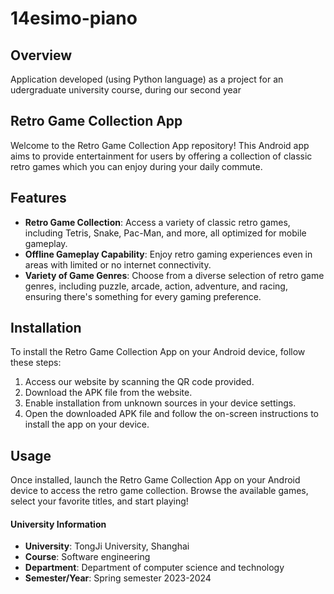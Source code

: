 # 14esimo-piano

## Overview
Application developed (using Python language) as a project for an udergraduate university course, during our second year


## Retro Game Collection App
Welcome to the Retro Game Collection App repository! This Android app aims to provide entertainment for users by offering a collection of classic retro games which you can enjoy during your daily commute.

## Features
- **Retro Game Collection**: Access a variety of classic retro games, including Tetris, Snake, Pac-Man, and more, all optimized for mobile gameplay.
- **Offline Gameplay Capability**: Enjoy retro gaming experiences even in areas with limited or no internet connectivity.
- **Variety of Game Genres**: Choose from a diverse selection of retro game genres, including puzzle, arcade, action, adventure, and racing, ensuring there's something for every gaming preference.

## Installation
To install the Retro Game Collection App on your Android device, follow these steps:

1. Access our website by scanning the QR code provided.
2. Download the APK file from the website.
3. Enable installation from unknown sources in your device settings.
4. Open the downloaded APK file and follow the on-screen instructions to install the app on your device.

## Usage
Once installed, launch the Retro Game Collection App on your Android device to access the retro game collection. Browse the available games, select your favorite titles, and start playing!

#### University Information 
- **University**: TongJi University, Shanghai
- **Course**: Software engineering
- **Department**: Department of computer science and technology
- **Semester/Year**: Spring semester 2023-2024
